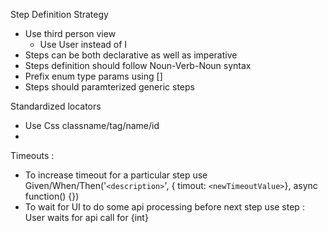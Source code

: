 


Step Definition Strategy

* Use third person view
  * Use User instead of I
* Steps can be both declarative as well as imperative
* Steps definition should follow Noun-Verb-Noun syntax
* Prefix enum type params using []
* Steps should paramterized generic steps

Standardized locators

* Use Css classname/tag/name/id
* 

Timeouts : 

* To increase timeout for a particular step use Given/When/Then('`<description>`', { timout: `<newTimeoutValue>`}, async function() {})
* To wait for UI to do some api processing before next step use step : User waits for api call for {int}
